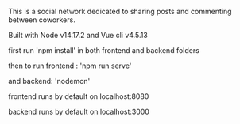 This is a social network dedicated to sharing posts and commenting between coworkers.

Built with Node v14.17.2 and Vue cli v4.5.13

first run 'npm install' in both frontend and backend folders

then to run frontend : 'npm run serve'

and backend: 'nodemon'

frontend runs by default on localhost:8080

backend runs by default on localhost:3000
